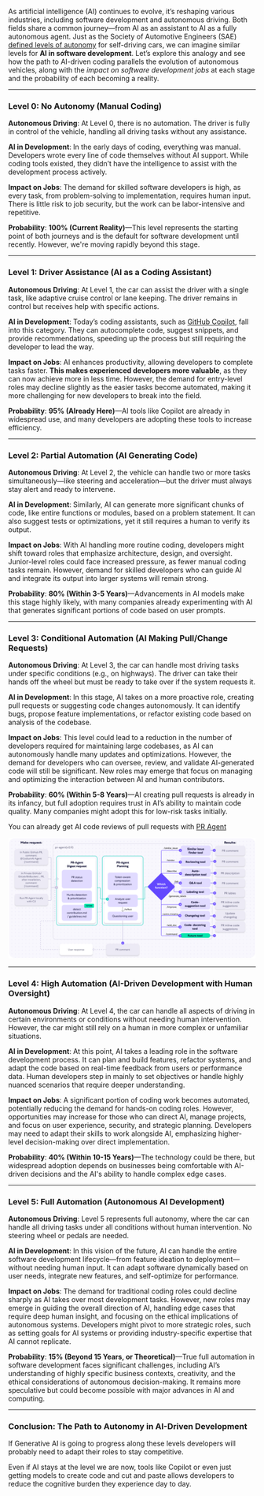 As artificial intelligence (AI) continues to evolve, it’s reshaping various industries, including software development and autonomous driving. Both fields share a common journey—from AI as an assistant to AI as a fully autonomous agent. Just as the Society of Automotive Engineers (SAE) [defined levels of autonomy](https://www.sae.org/news/2019/01/sae-updates-j3016-automated-driving-graphic#:~:text=The%20J3016%20standard%20defines%20six,%2Dvehicle%20(AV)%20capabilities.) for self-driving cars, we can imagine similar levels for **AI in software development**. Let’s explore this analogy and see how the path to AI-driven coding parallels the evolution of autonomous vehicles, along with the *impact on software development jobs* at each stage and the probability of each becoming a reality.

---

### **Level 0: No Autonomy (Manual Coding)**
**Autonomous Driving**: At Level 0, there is no automation. The driver is fully in control of the vehicle, handling all driving tasks without any assistance.

**AI in Development**: In the early days of coding, everything was manual. Developers wrote every line of code themselves without AI support. While coding tools existed, they didn’t have the intelligence to assist with the development process actively.

**Impact on Jobs**: The demand for skilled software developers is high, as every task, from problem-solving to implementation, requires human input. There is little risk to job security, but the work can be labor-intensive and repetitive.

**Probability**: **100% (Current Reality)**—This level represents the starting point of both journeys and is the default for software development until recently. However, we're moving rapidly beyond this stage.

---

### **Level 1: Driver Assistance (AI as a Coding Assistant)**
**Autonomous Driving**: At Level 1, the car can assist the driver with a single task, like adaptive cruise control or lane keeping. The driver remains in control but receives help with specific actions.

**AI in Development**: Today’s coding assistants, such as [GitHub Copilot](https://github.com/features/copilot), fall into this category. They can autocomplete code, suggest snippets, and provide recommendations, speeding up the process but still requiring the developer to lead the way.

**Impact on Jobs**: AI enhances productivity, allowing developers to complete tasks faster. **This makes experienced developers more valuable**, as they can now achieve more in less time. However, the demand for entry-level roles may decline slightly as the easier tasks become automated, making it more challenging for new developers to break into the field.

**Probability**: **95% (Already Here)**—AI tools like Copilot are already in widespread use, and many developers are adopting these tools to increase efficiency.

---



### **Level 2: Partial Automation (AI Generating Code)**
**Autonomous Driving**: At Level 2, the vehicle can handle two or more tasks simultaneously—like steering and acceleration—but the driver must always stay alert and ready to intervene.

**AI in Development**: Similarly, AI can generate more significant chunks of code, like entire functions or modules, based on a problem statement. It can also suggest tests or optimizations, yet it still requires a human to verify its output.

**Impact on Jobs**: With AI handling more routine coding, developers might shift toward roles that emphasize architecture, design, and oversight. Junior-level roles could face increased pressure, as fewer manual coding tasks remain. However, demand for skilled developers who can guide AI and integrate its output into larger systems will remain strong.

**Probability**: **80% (Within 3-5 Years)**—Advancements in AI models make this stage highly likely, with many companies already experimenting with AI that generates significant portions of code based on user prompts.

---

### **Level 3: Conditional Automation (AI Making Pull/Change Requests)**
**Autonomous Driving**: At Level 3, the car can handle most driving tasks under specific conditions (e.g., on highways). The driver can take their hands off the wheel but must be ready to take over if the system requests it.

**AI in Development**: In this stage, AI takes on a more proactive role, creating pull requests or suggesting code changes autonomously. It can identify bugs, propose feature implementations, or refactor existing code based on analysis of the codebase.

**Impact on Jobs**: This level could lead to a reduction in the number of developers required for maintaining large codebases, as AI can autonomously handle many updates and optimizations. However, the demand for developers who can oversee, review, and validate AI-generated code will still be significant. New roles may emerge that focus on managing and optimizing the interaction between AI and human contributors.

**Probability**: **60% (Within 5-8 Years)**—AI creating pull requests is already in its infancy, but full adoption requires trust in AI’s ability to maintain code quality. Many companies might adopt this for low-risk tasks initially.

You can already get AI code reviews of pull requests with [PR Agent](https://github.com/Codium-ai/pr-agent)

![Alt text](pr-agent.png "PR Agent Help with pull requests")

---

### **Level 4: High Automation (AI-Driven Development with Human Oversight)**
**Autonomous Driving**: At Level 4, the car can handle all aspects of driving in certain environments or conditions without needing human intervention. However, the car might still rely on a human in more complex or unfamiliar situations.

**AI in Development**: At this point, AI takes a leading role in the software development process. It can plan and build features, refactor systems, and adapt the code based on real-time feedback from users or performance data. Human developers step in mainly to set objectives or handle highly nuanced scenarios that require deeper understanding.

**Impact on Jobs**: A significant portion of coding work becomes automated, potentially reducing the demand for hands-on coding roles. However, opportunities may increase for those who can direct AI, manage projects, and focus on user experience, security, and strategic planning. Developers may need to adapt their skills to work alongside AI, emphasizing higher-level decision-making over direct implementation.

**Probability**: **40% (Within 10-15 Years)**—The technology could be there, but widespread adoption depends on businesses being comfortable with AI-driven decisions and the AI's ability to handle complex edge cases.

---

### **Level 5: Full Automation (Autonomous AI Development)**
**Autonomous Driving**: Level 5 represents full autonomy, where the car can handle all driving tasks under all conditions without human intervention. No steering wheel or pedals are needed.

**AI in Development**: In this vision of the future, AI can handle the entire software development lifecycle—from feature ideation to deployment—without needing human input. It can adapt software dynamically based on user needs, integrate new features, and self-optimize for performance.

**Impact on Jobs**: The demand for traditional coding roles could decline sharply as AI takes over most development tasks. However, new roles may emerge in guiding the overall direction of AI, handling edge cases that require deep human insight, and focusing on the ethical implications of autonomous systems. Developers might pivot to more strategic roles, such as setting goals for AI systems or providing industry-specific expertise that AI cannot replicate.

**Probability**: **15% (Beyond 15 Years, or Theoretical)**—True full automation in software development faces significant challenges, including AI’s understanding of highly specific business contexts, creativity, and the ethical considerations of autonomous decision-making. It remains more speculative but could become possible with major advances in AI and computing.

---

### **Conclusion: The Path to Autonomy in AI-Driven Development**

If Generative AI is going to progress along these levels developers will probably need to adapt their roles to stay competitive.

Even if AI stays at the level we are now, tools like Copilot or even just getting models to create code and cut and paste allows developers to reduce the cognitive burden they experience day to day.